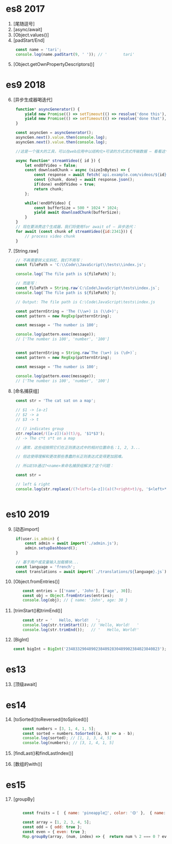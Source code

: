 # es8 2017
1. [尾随逗号]
2. [async/await]
3. [Object.values()]
4. [padStart/End]
   ```javascript
    const name = 'tari';
    console.log(name.padStart(9, ' ')); // '       tari'
   ```
5. [Object.getOwnPropertyDescriptors()]

# es9 2018
6. [异步生成器喝迭代]
   ```javascript
    function* asyncGenerator() { 
        yield new Promise(() => setTimeout(() => resolve('done this'), 2000));
        yield new Promise(() => setTimeout(() => resolve('done that'), 3000));
    }

    const asyncGen = asyncGenerator();
    asyncGen.next().value.then(console.log);
    asyncGen.next().value.then(console.log);

    //这是一个强大的工具，可以在web应用中以结构化+可读的方式流式传输数据 — 看看这个为类似YouTube的视频分享应用缓冲和流式传输数据的函数：

    async function* streamVideo({ id }) {
        let endOfVideo = false;
        const downloadChunk = async (sizeInBytes) => {
            const response = await fetch(`api.example.com/videos/${id}`);
            const {chunk, done} = await response.json();
            if(done) endOfVideo = true;
            return chunk;
        };

        while(!endOfVideo) {
            const bufferSize = 500 * 1024 * 1024;
            yield await downloadChunk(bufferSize);
        }
    }
    // 现在要消费这个生成器，我们将使用for await of — 异步迭代：
    for await (const chunk of streamVideo({id:2341})) { 
        // process video chunk
    }
   ```
7. [String.raw]
   ```javascript
    // 不再需要转义反斜杠，我们不用写：
    const filePath = 'C:\\Code\\JavaScript\\tests\\index.js';

    console.log(`The file path is ${filePath}`);

    // 而是写：
    const filePath = String.raw`C:\Code\JavaScript\tests\index.js`;
    console.log(`The file path is ${filePath}`);

    // Output: The file path is C:\Code\JavaScript\tests\index.js

    const patternString = 'The (\\w+) is (\\d+)';
    const pattern = new RegExp(patternString);

    const message = 'The number is 100';

    console.log(pattern.exec(message));
    // ['The number is 100', 'number', '100']


    const patternString = String.raw`The (\w+) is (\d+)`;
    const pattern = new RegExp(patternString);

    const message = 'The number is 100';

    console.log(pattern.exec(message));
    // ['The number is 100', 'number', '100']
   ```
8. [命名捕获组]
   ```javascript
    const str = 'The cat sat on a map';

    // $1 -> [a-z]
    // $2 -> a
    // $3 -> t

    // () indicates group
    str.replace(/([a-z])(a)(t)/g, '$1*$3');
    // -> The c*t s*t on a map

    // 通常，这些组按照它们在正则表达式中的相对位置命名：1, 2, 3...

    // 但这使得理解和更改那些愚蠢的长正则表达式变得更加困难。

    // 所以ES9通过?<name>来命名捕获组解决了这个问题：

    const str = 

    // left & right
    console.log(str.replace(/(?<left>[a-z])(a)(?<right>t)/g, '$<left>*$<right>'));
    
   ```

# es10 2019
9. [动态import]
   ```javascript
    if(user.is_admin) {
        const admin = await import('./admin.js');
        admin.setupDashboard(); 
    }

    // 基于用户或变量输入加载模块...
    const language = 'french';
    const translations = await import(`./translations/${language}.js`);
   ```
10. [Object.fromEntries()]
    ```javascript
        const entries = [['name', 'John'], ['age', 30]];
        const obj = Object.fromEntries(entries);
        console.log(obj); // { name: 'John', age: 30 }
    ```   
11. [trimStart()和trimEnd()]    
    ```javascript
        const str = '   Hello, World!   ';
        console.log(str.trimStart()); // 'Hello, World!   '
        console.log(str.trimEnd());   // '   Hello, World!'
    ```
12. [BigInt]
    ```javascript
    const bigInt = BigInt('23483329048902384092830489902384023840823');
    ```

# es13 
13. [顶级await]
    
# es14
14. [toSorted()toReversed()toSpliced()]
    ```javascript
        const numbers = [3, 1, 4, 1, 5];
        const sorted = numbers.toSorted((a, b) => a - b);
        console.log(sorted); // [1, 1, 3, 4, 5]
        console.log(numbers); // [3, 1, 4, 1, 5]
    ```

15. [findLast()和findLastIndex()]
16. [数组的with()]

# es15
17. [groupBy]
    ```javascript

        const fruits = [  { name: 'pineapple🍍', color: '🟡' },  { name: 'apple🍎', color: '🔴' },  { name: 'banana🍌', color: '🟡' },  { name: 'strawberry🍓', color: '🔴' },];const groupedByColor = Object.groupBy(  fruits,  (fruit, index) => fruit.color);// 原生 group by 示例console.log(groupedByColor);

        const array = [1, 2, 3, 4, 5];
        const odd = { odd: true };
        const even = { even: true };
        Map.groupBy(array, (num, index) => {  return num % 2 === 0 ? even : odd;});// => Map { {odd: true}: [1, 3, 5], {even: true}: [2, 4] }
    ```
